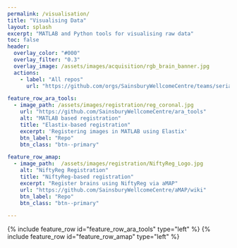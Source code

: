 ```yaml
---
permalink: /visualisation/
title: "Visualising Data"
layout: splash
excerpt: "MATLAB and Python tools for visualising raw data"
toc: false
header:
  overlay_color: "#000"
  overlay_filter: "0.3"
  overlay_image: /assets/images/acquisition/rgb_brain_banner.jpg
  actions:
    - label: "All repos"
      url: "https://github.com/orgs/SainsburyWellcomeCentre/teams/serial2p/repositories"

feature_row_ara_tools:
  - image_path: /assets/images/registration/reg_coronal.jpg
    url: "https://github.com/SainsburyWellcomeCentre/ara_tools"
    alt: "MATLAB based registration"
    title: "Elastix-based registration"
    excerpt: 'Registering images in MATLAB using Elastix'
    btn_label: "Repo"
    btn_class: "btn--primary"

feature_row_amap:
  - image_path:  /assets/images/registration/NiftyReg_Logo.jpg
    alt: "NiftyReg Registration"
    title: "NiftyReg-based registration"
    excerpt: "Register brains using NiftyReg via aMAP"
    url: "https://github.com/SainsburyWellcomeCentre/aMAP/wiki"
    btn_label: "Repo"
    btn_class: "btn--primary"

---
```


{% include feature_row id="feature_row_ara_tools" type="left" %}
{% include feature_row id="feature_row_amap"      type="left" %}
